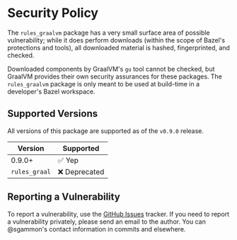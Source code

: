 # Security Policy

The `rules_graalvm` package has a very small surface area of possible vulnerability; while it does perform downloads (within the scope of Bazel's protections and tools), all downloaded material
is hashed, fingerprinted, and checked.

Downloaded components by GraalVM's `gu` tool cannot be checked, but GraalVM provides their own security assurances for these packages. The `rules_graalvm` package is only meant to be used at build-time
in a developer's Bazel workspace.

## Supported Versions

All versions of this package are supported as of the `v0.9.0` release.

| Version | Supported          |
| ------- | ------------------ |
| 0.9.0+  | :white_check_mark: Yep |
| `rules_graal` | :x: Deprecated |

## Reporting a Vulnerability

To report a vulnerability, use the [GitHub Issues](https://github.com/sgammon/rules_graalvm/issues) tracker. If you need to report a vulnerability privately, please send an email to the author. You can
@sgammon's contact information in commits and elsewhere.
